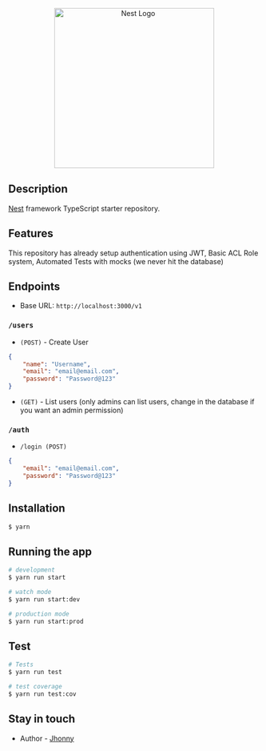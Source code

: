 <p align="center">
  <a href="http://nestjs.com/" target="blank"><img src="https://nestjs.com/img/logo_text.svg" width="320" alt="Nest Logo" /></a>
</p>


## Description

[Nest](https://github.com/nestjs/nest) framework TypeScript starter repository.

## Features

This repository has already setup authentication using JWT, Basic ACL Role system, Automated Tests with mocks (we never hit the database)

## Endpoints

- Base URL: `http://localhost:3000/v1`

### `/users`
- `(POST)` - Create User
```json
{
	"name": "Username",
	"email": "email@email.com",
	"password": "Password@123"
}
```

- `(GET)` - List users (only admins can list users, change in the database if you want an admin permission)

### `/auth`
- `/login (POST)`
```json
{
	"email": "email@email.com",
	"password": "Password@123"
}
```


## Installation

```bash
$ yarn
```

## Running the app

```bash
# development
$ yarn run start

# watch mode
$ yarn run start:dev

# production mode
$ yarn run start:prod
```

## Test

```bash
# Tests
$ yarn run test

# test coverage
$ yarn run test:cov
```


## Stay in touch

- Author - [Jhonny](https://github.com/remxk2)

